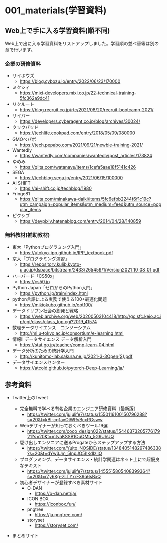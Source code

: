 # 001_materials(学習資料)
## Web上で手に入る学習資料(順不同)
Web上で出に入る学習資料をリストアップしました。学習順の並べ替等は別の章で行います。

### 企業の研修資料
- サイボウズ
  - https://blog.cybozu.io/entry/2022/06/23/170000
- ミクシィ
  - https://mixi-developers.mixi.co.jp/22-technical-training-5fc362a9dc41
- リクルート
  - https://blog.recruit.co.jp/rtc/2021/08/20/recruit-bootcamp-2021/
- サイバー
  - https://developers.cyberagent.co.jp/blog/archives/30024/
- クックパッド
  - https://techlife.cookpad.com/entry/2018/05/09/080000
- GMOペパボ
  - https://tech.pepabo.com/2021/09/21/newbie-training-2021/
- Wantedly
  - https://wantedly.com/companies/wantedly/post_articles/173824
- ゆめみ
  - https://qiita.com/watanave/items/1cefa5aae18f5141c426
- SEGA
  - https://techblog.sega.jp/entry/2021/06/15/100000
- AI SHIFT
  - https://ai-shift.co.jp/techblog/1980
- Fringe81
  - https://qiita.com/minakawa-daiki/items/5fc6efbb2244f6f1c19c?utm_campaign=popular_items&utm_medium=feed&utm_source=popular_items
- ピクシブ
  - https://devpixiv.hatenablog.com/entry/2014/04/28/140859

### 無料教材(補助教材)
- 東大「Pythonプログラミング入門」
  - https://utokyo-ipp.github.io/IPP_textbook.pdf
- 京大「プログラミング演習」
  - https://repository.kulib.kyoto-u.ac.jp/dspace/bitstream/2433/265459/1/Version2021_10_08_01.pdf
- ハーバード「CS50x」
  - https://cs50.jp
- Python Japan「ゼロからのPython入門」
  - https://python.jp/train/index.html
- python言語による実務で使える100+最適化問題
  - https://mikiokubo.github.io/opt100/
- データドリブン社会の創発と戦略
  - https://web.archive.org/web/20200503104418/http://gc.sfc.keio.ac.jp/cgi/class/class_top.cgi?2019_41574
- 数理データサイエンス　コンソーシアム
  - http://mi.u-tokyo.ac.jp/consortium/e-learning.html
- 情報II データサイエンス データ解析入門
  - https://stat.go.jp/teacher/comp-learn-04.html
- データ分析のための統計学入門
  - http://kunitomo-lab.sakura.ne.jp/2021-3-3Open(S).pdf
- データサイエンスセンター
  - https://atcold.github.io/pytorch-Deep-Learning/ja/


## 参考資料
- Twitter上のTweet
  - 完全無料で学べる有名企業のエンジニア研修資料（最新版）
    - https://twitter.com/jujulife7/status/1550116100150796288?s=20&t=kBl-cq1avOIWRvBcxRGsww
  - Webデザイナーが知っておくべきツール19選
    - https://twitter.com/coco_design022/status/1544637320577617921?s=20&t=mtvaKSSB1OuOMb_5G9UhUQ
  - 駆け出しエンジニアに送るProgateからステップアップする方法
    - https://twitter.com/Yuito_NOSIDE/status/1348405148297486338?s=20&t=dYw3Jm_5InpJO5hKdIziIQ
  - プログラミング、データサイエンス・統計学関連はネット上にで超優良なテキスト
    - https://twitter.com/jujulife7/status/1455515805408399364?s=20&t=rZy6Kg-zLTYxrF39q6sBxQ
  - 初心者デザイナーが登録すべき素材サイト
    - O-DAN
      - https://o-dan.net/ja/
    - ICON BOX
      - https://iconbox.fun/
    - pngtree
      - https://ja.pngtree.com/
    - storyset
      - https://storyset.com/

- まとめサイト

